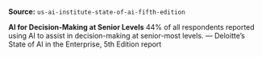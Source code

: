 **Source:** `us-ai-institute-state-of-ai-fifth-edition`

**AI for Decision-Making at Senior Levels**
44% of all respondents reported using AI to assist in decision-making at senior-most levels.
— Deloitte’s State of AI in the Enterprise, 5th Edition report
